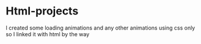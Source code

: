 # Html-projects
I created some loading animations and any other animations using css only so
I linked it with html by the way
